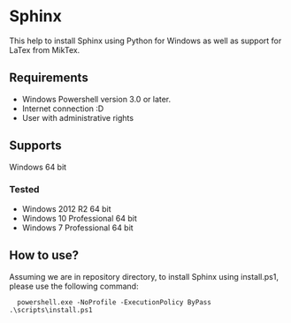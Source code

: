 # Sphinx

This help to install Sphinx using Python for Windows as well as support for LaTex from MikTex.

## Requirements

- Windows Powershell version 3.0 or later.
- Internet connection :D
- User with administrative rights

## Supports

Windows 64 bit

### Tested

- Windows 2012 R2 64 bit
- Windows 10 Professional 64 bit
- Windows 7 Professional 64 bit

## How to use?

Assuming we are in repository directory, to install Sphinx using install.ps1, please use the following command:

```   powershell.exe -NoProfile -ExecutionPolicy ByPass .\scripts\install.ps1   ```
